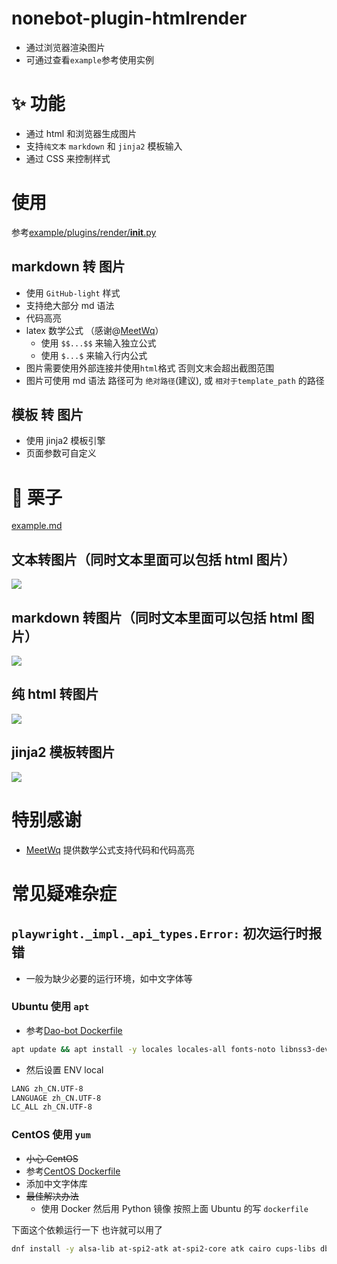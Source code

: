 # nonebot-plugin-htmlrender

- 通过浏览器渲染图片
- 可通过查看`example`参考使用实例

# ✨ 功能

- 通过 html 和浏览器生成图片
- 支持`纯文本` `markdown` 和 `jinja2` 模板输入
- 通过 CSS 来控制样式

# 使用

参考[example/plugins/render/**init**.py](example/plugins/render/__init__.py)

## markdown 转 图片

- 使用 `GitHub-light` 样式
- 支持绝大部分 md 语法
- 代码高亮
- latex 数学公式 （感谢@[MeetWq](https://github.com/MeetWq)）
  - 使用 `$$...$$` 来输入独立公式
  - 使用 `$...$` 来输入行内公式
- 图片需要使用外部连接并使用`html`格式 否则文末会超出截图范围
- 图片可使用 md 语法 路径可为 `绝对路径`(建议), 或 `相对于template_path` 的路径

## 模板 转 图片

- 使用 jinja2 模板引擎
- 页面参数可自定义

# 🌰 栗子

[example.md](docs/example.md)

## 文本转图片（同时文本里面可以包括 html 图片）

![](docs/text2pic.png)

## markdown 转图片（同时文本里面可以包括 html 图片）

![](docs/md2pic.png)

## 纯 html 转图片

![](docs/html2pic.png)

## jinja2 模板转图片

![](docs/template2pic.png)

# 特别感谢

- [MeetWq](https://github.com/MeetWq) 提供数学公式支持代码和代码高亮

# 常见疑难杂症

## `playwright._impl._api_types.Error:` 初次运行时报错

- 一般为缺少必要的运行环境，如中文字体等

### Ubuntu 使用 `apt`

- 参考[Dao-bot Dockerfile](https://github.com/kexue-z/Dao-bot/blob/a7b35d6877b24b2bbd72039195bd1b3afebb5cf6/Dockerfile#L12-L15)

```sh
apt update && apt install -y locales locales-all fonts-noto libnss3-dev libxss1 libasound2 libxrandr2 libatk1.0-0 libgtk-3-0 libgbm-dev libxshmfence1
```

- 然后设置 ENV local

```sh
LANG zh_CN.UTF-8
LANGUAGE zh_CN.UTF-8
LC_ALL zh_CN.UTF-8
```

### CentOS 使用 `yum`

- ~~小心 CentOS~~
- 参考[CentOS Dockerfile](https://github.com/kumaraditya303/playwright-centos/blob/master/Dockerfile)
- 添加中文字体库
- ~~最佳解决办法~~
  - 使用 Docker 然后用 Python 镜像 按照上面 Ubuntu 的写 `dockerfile`

下面这个依赖运行一下 也许就可以用了

```sh
dnf install -y alsa-lib at-spi2-atk at-spi2-core atk cairo cups-libs dbus-libs expat flac-libs gdk-pixbuf2 glib2 glibc gtk3 libX11 libXcomposite libXdamage libXext libXfixes libXrandr libXtst libcanberra-gtk3 libdrm libgcc libstdc++ libxcb libxkbcommon libxshmfence libxslt mesa-libgbm nspr nss nss-util pango policycoreutils policycoreutils-python-utils zlib cairo-gobject centos-indexhtml dbus-glib fontconfig freetype gtk2 libXcursor libXi libXrender libXt liberation-fonts-common liberation-sans-fonts libffi mozilla-filesystem p11-kit-trust pipewire-libs harfbuzz-icu libglvnd-glx libglvnd-egl libnotify opus woff2 gstreamer1-plugins-base gstreamer1-plugins-bad-free openjpeg2 libwebp enchant libsecret hyphen libglvnd-gles
```
